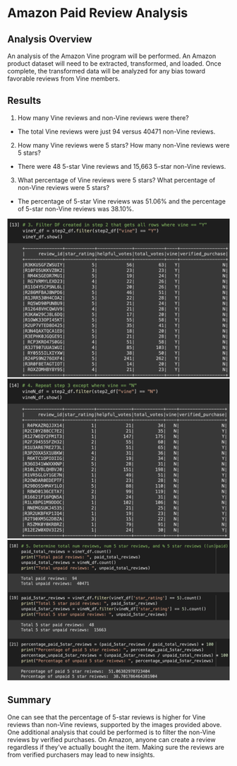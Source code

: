 # Amazon Paid Review Analysis

## Analysis Overview

An analysis of the Amazon Vine program will be performed. An Amazon product dataset will need to be extracted, transformed, and loaded. Once complete, the transformed data will be analyzed for any bias toward favorable reviews from Vine members.

## Results

1. How many Vine reviews and non-Vine reviews were there?
  - The total Vine reviews were just 94 versus 40471 non-Vine reviews.
2. How many Vine reviews were 5 stars? How many non-Vine reviews were 5 stars?
  - There were 48 5-star Vine reviews and 15,663 5-star non-Vine reviews.
3. What percentage of Vine reviews were 5 stars? What percentage of non-Vine reviews were 5 stars?
  - The percentage of 5-star Vine reviews was 51.06% and the percentage of 5-star non-Vine reviews was 38.10%.

 <img src="images/vine_reviews.png">
 <img src="images/nonVine_reviews.png">
 <img src="images/stats.png">

## Summary
One can see that the percentage of 5-star reviews is higher for Vine reviews than non-Vine reviews, supported by the images provided above. One additional analysis that could be performed is to filter the non-Vine reviews by verified purchases. On Amazon, anyone can create a review regardless if they've actually bought the item. Making sure the reviews are from verified purchasers may lead to new insights.
